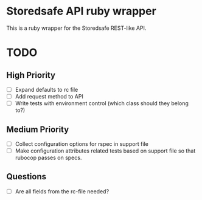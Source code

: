 # Storedsafe API ruby wrapper

This is a ruby wrapper for the Storedsafe REST-like API.

# TODO

## High Priority
- [ ] Expand defaults to rc file
- [ ] Add request method to API
- [ ] Write tests with environment control (which class should they belong to?)

## Medium Priority
- [ ] Collect configuration options for rspec in support file
- [ ] Make configuration attributes related tests based on
      support file so that rubocop passes on specs.

## Questions
- [ ] Are all fields from the rc-file needed?
